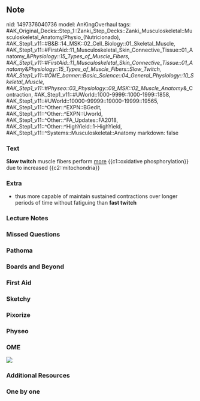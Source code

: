 ## Note
nid: 1497376040736
model: AnKingOverhaul
tags: #AK_Original_Decks::Step_1::Zanki_Step_Decks::Zanki_Musculoskeletal::Musculoskeletal_Anatomy/Physio_(Nutricionado), #AK_Step1_v11::#B&B::14_MSK::02_Cell_Biology::01_Skeletal_Muscle, #AK_Step1_v11::#FirstAid::11_Musculoskeletal_Skin_Connective_Tissue::01_Anatomy_&_Physiology::15_Types_of_Muscle_Fibers, #AK_Step1_v11::#FirstAid::11_Musculoskeletal_Skin_Connective_Tissue::01_Anatomy_&_Physiology::15_Types_of_Muscle_Fibers::Slow_Twitch, #AK_Step1_v11::#OME_banner::Basic_Science::04_General_Physiology::10_Skeletal_Muscle, #AK_Step1_v11::#Physeo::03_Physiology::09_MSK::02_Muscle_Anatomy_&_Contraction, #AK_Step1_v11::#UWorld::1000-9999::1000-1999::1858, #AK_Step1_v11::#UWorld::10000-99999::19000-19999::19565, #AK_Step1_v11::^Other::^EXPN::BGedit, #AK_Step1_v11::^Other::^EXPN::Uworld, #AK_Step1_v11::^Other::^FA_Updates::FA2018, #AK_Step1_v11::^Other::^HighYield::1-HighYield, #AK_Step1_v11::^Systems::Musculoskeletal::Anatomy
markdown: false

### Text
<b>Slow twitch</b> muscle fibers perform <u>more</u>
{{c1::oxidative phosphorylation}} due to increased
{{c2::mitochondria}}

### Extra
- thus more capable of maintain sustained contractions over longer
periods of time without fatiguing than <b>fast twitch</b>

### Lecture Notes


### Missed Questions


### Pathoma


### Boards and Beyond


### First Aid


### Sketchy


### Pixorize


### Physeo


### OME
<div class="ome-widget">
  <a href=
  "https://onlinemeded.org/spa/general-physiology/skeletal-muscle/acquire?ref=anki">
  <img src="_OME_AnkiFlashcards_Lesson_2.png"></a>
</div>

### Additional Resources


### One by one

